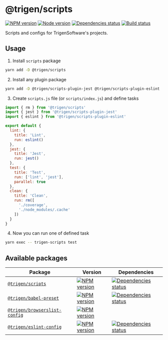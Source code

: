 # @trigen/scripts

[![NPM version][npm]][npm-url]
[![Node version][node]][node-url]
[![Dependencies status][deps]][deps-url]
[![Build status][build]][build-url]

[npm]: https://img.shields.io/npm/v/%40trigen/scripts.svg
[npm-url]: https://www.npmjs.com/package/@trigen/scripts

[node]: https://img.shields.io/node/v/%40trigen/scripts.svg
[node-url]: https://nodejs.org

[deps]: https://img.shields.io/librariesio/release/npm/@trigen/scripts
[deps-url]: https://libraries.io/npm/@trigen%2Fscripts/tree

[build]: https://img.shields.io/github/workflow/status/TrigenSoftware/scripts/CI.svg
[build-url]: https://github.com/TrigenSoftware/scripts/actions

Scripts and configs for TrigenSoftware's projects.

## Usage

1. Install `scripts` package

```bash
yarn add -D @trigen/scripts
```

2. Install any plugin package

```bash
yarn add -D @trigen/scripts-plugin-jest @trigen/scripts-plugin-eslint
```

3. Create `scripts.js` file (or `scripts/index.js`) and define tasks

```js
import { rm } from '@trigen/scripts'
import { jest } from '@trigen/scripts-plugin-jest'
import { eslint } from '@trigen/scripts-plugin-eslint'

export default {
  lint: {
    title: 'Lint',
    run: eslint()
  },
  jest: {
    title: 'Jest',
    run: jest()
  },
  test: {
    title: 'Test',
    run: ['lint', 'jest'],
    parallel: true
  },
  clean: {
    title: 'Clean',
    run: rm([
      './coverage',
      './node_modules/.cache'
    ])
  }
}
```

4. Now you can run one of defined task

```bash
yarn exec -- trigen-scripts test
```

## Available packages

| Package | Version | Dependencies |
|---------|---------|--------------|
| [`@trigen/scripts`](packages/scripts#readme) | [![NPM version][npm]][npm-url] | [![Dependencies status][deps]][deps-url] |
| [`@trigen/babel-preset`](packages/babel-preset#readme) | [![NPM version][babel-preset-npm]][babel-preset-npm-url] | [![Dependencies status][babel-preset-deps]][babel-preset-deps-url] |
| [`@trigen/browserslist-config`](packages/browserslist-config#readme) | [![NPM version][browserslist-config-npm]][browserslist-config-npm-url] | |
| [`@trigen/eslint-config`](packages/eslint-config#readme) | [![NPM version][eslint-config-npm]][eslint-config-npm-url] | [![Dependencies status][eslint-config-deps]][eslint-config-deps-url] |

<!-- babel-preset -->

[babel-preset-npm]: https://img.shields.io/npm/v/%40trigen/babel-preset.svg
[babel-preset-npm-url]: https://www.npmjs.com/package/@trigen/babel-preset

[babel-preset-deps]: https://img.shields.io/librariesio/release/npm/@trigen/babel-preset
[babel-preset-deps-url]: https://libraries.io/npm/@trigen%2Fbabel-preset/tree

<!-- browserslist-config -->

[browserslist-config-npm]: https://img.shields.io/npm/v/%40trigen/browserslist-config.svg
[browserslist-config-npm-url]: https://www.npmjs.com/package/@trigen/browserslist-config

<!-- eslint-config -->

[eslint-config-npm]: https://img.shields.io/npm/v/%40trigen/eslint-config.svg
[eslint-config-npm-url]: https://www.npmjs.com/package/@trigen/eslint-config

[eslint-config-deps]: https://img.shields.io/librariesio/release/npm/@trigen/eslint-config
[eslint-config-deps-url]: https://libraries.io/npm/@trigen%2Feslint-config/tree
